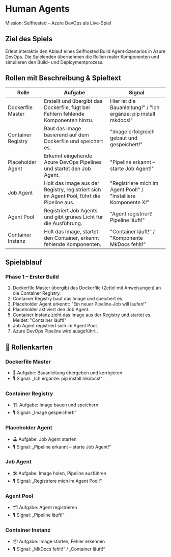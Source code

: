 # Human Agents 

Mission: Selfhosted – Azure DevOps als Live-Spiel

## Ziel des Spiels

Erlebt interaktiv den Ablauf eines Selfhosted Build Agent-Szenarios in Azure DevOps. 
Die Spielenden übernehmen die Rollen realer Komponenten und simulieren den Build- und Deploymentprozess.

## Rollen mit Beschreibung & Spieltext

|Rolle|Aufgabe|Signal|
|--|--|--|
|Dockerfile Master|Erstellt und übergibt das Dockerfile, fügt bei Fehlern fehlende Komponenten hinzu.|Hier ist die Bauanleitung!" / "Ich ergänze: pip install mkdocs!"|
|Container Registry|Baut das Image basierend auf dem Dockerfile und speichert es.|"Image erfolgreich gebaut und gespeichert!"|
|Placeholder Agent|Erkennt eingehende Azure DevOps Pipelines und startet den Job Agent.|"Pipeline erkannt – starte Job Agent!"|
|Job Agent| Holt das Image aus der Registry, registriert sich im Agent Pool, führt die Pipeline aus.|"Registriere mich im Agent Pool!" / "Installiere Komponente X!"|
|Agent Pool|Registriert Job Agents und gibt grünes Licht für die Ausführung.|"Agent registriert! Pipeline läuft!"|
|Container Instanz|Holt das Image, startet den Container, erkennt fehlende Komponenten.|"Container läuft!" / "Komponente MkDocs fehlt!"|


## Spielablauf
### Phase 1 – Erster Build
1. Dockerfile Master übergibt das Dockerfile (Zettel mit Anweisungen) an die Container Registry.
1. Container Registry baut das Image und speichert es.
1. Placeholder Agent erkennt: "Ein neuer Pipeline-Job will laufen!"
1. Placeholder aktiviert den Job Agent.
1. Container Instanz zieht das Image aus der Registry und startet es. Meldet: "Container läuft!"
1. Job Agent registriert sich im Agent Pool.
1. Azure DevOps Pipeline wird ausgeführt .

## 🎴 Rollenkarten 
### Dockerfile Master
- 📝 Aufgabe: Bauanleitung übergeben und korrigieren
- 🎙️ Signal: „Ich ergänze: pip install mkdocs!“

### Container Registry
- 🏗️ Aufgabe: Image bauen und speichern
- 🎙️ Signal: „Image gespeichert!“

### Placeholder Agent
- 🕹️ Aufgabe: Job Agent starten
- 🎙️ Signal: „Pipeline erkannt – starte Job Agent!“

### Job Agent
- 🛠️ Aufgabe: Image holen, Pipeline ausführen
- 🎙️ Signal: „Registriere mich im Agent Pool!“

### Agent Pool
- 🗂️ Aufgabe: Agent registrieren
- 🎙️ Signal: „Pipeline läuft!“

### Container Instanz
- 📦 Aufgabe: Image starten, Fehler erkennen
- 🎙️ Signal: „MkDocs fehlt!“ / „Container läuft!“



